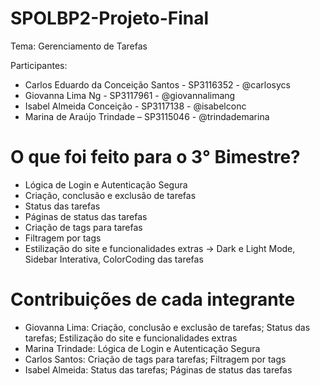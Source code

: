 # SPOLBP2-Projeto-Final

Tema: Gerenciamento de Tarefas

Participantes:
- Carlos Eduardo da Conceição Santos - SP3116352 - @carlosycs
- Giovanna Lima Ng - SP3117961 - @giovannalimang
- Isabel Almeida Conceição - SP3117138 - @isabelconc
- Marina de Araújo Trindade – SP3115046 - @trindademarina

# O que foi feito para o 3° Bimestre?
- Lógica de Login e Autenticação Segura
- Criação, conclusão e exclusão de tarefas
- Status das tarefas
- Páginas de status das tarefas
- Criação de tags para tarefas
- Filtragem por tags
- Estilização do site e funcionalidades extras -> Dark e Light Mode, Sidebar Interativa, ColorCoding das tarefas

# Contribuições de cada integrante
- Giovanna Lima: Criação, conclusão e exclusão de tarefas; Status das tarefas; Estilização do site e funcionalidades extras
- Marina Trindade: Lógica de Login e Autenticação Segura
- Carlos Santos: Criação de tags para tarefas; Filtragem por tags
- Isabel Almeida: Status das tarefas; Páginas de status das tarefas
